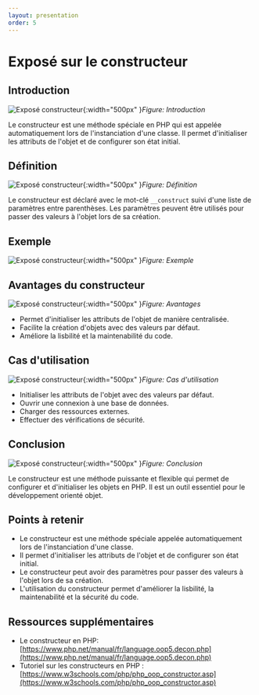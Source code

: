 ```yaml
---
layout: presentation
order: 5
---
```




# Exposé sur le constructeur 

<!-- new slide -->

## Introduction
![Exposé constructeur](/lab-poo/exposé-constructeur/images/introduction.jpg){:width="500px" }*Figure: Introduction*
<!-- note -->
Le constructeur est une méthode spéciale en PHP qui est appelée automatiquement lors de l'instanciation d'une classe. Il permet d'initialiser les attributs de l'objet et de configurer son état initial.


<!-- new slide -->
## Définition
![Exposé constructeur](/lab-poo/exposé-constructeur/images/definition.jpg){:width="500px" }*Figure: Définition*

<!-- note -->
Le constructeur est déclaré avec le mot-clé `__construct` suivi d'une liste de paramètres entre parenthèses. Les paramètres peuvent être utilisés pour passer des valeurs à l'objet lors de sa création.
<!-- new slide -->
## Exemple
![Exposé constructeur](/lab-poo/exposé-constructeur/images/Construct-code.png){:width="500px" }*Figure: Exemple*

<!-- new slide -->
## Avantages du constructeur
![Exposé constructeur](/lab-poo/exposé-constructeur/images/avantages.jpg){:width="500px" }*Figure: Avantages*

<!-- note -->
* Permet d'initialiser les attributs de l'objet de manière centralisée.
* Facilite la création d'objets avec des valeurs par défaut.
* Améliore la lisbilité et la maintenabilité du code.

<!-- new slide -->
## Cas d'utilisation
![Exposé constructeur](/lab-poo/exposé-constructeur/images/cas-utilisation.jpg){:width="500px" }*Figure: Cas d'utilisation*

<!-- note -->
* Initialiser les attributs de l'objet avec des valeurs par défaut.
* Ouvrir une connexion à une base de données.
* Charger des ressources externes.
* Effectuer des vérifications de sécurité.


## Conclusion

![Exposé constructeur](/lab-poo/exposé-constructeur/images/conclusion.jpg){:width="500px" }*Figure: Conclusion*

<!-- note -->
Le constructeur est une méthode puissante et flexible qui permet de configurer et d'initialiser les objets en PHP. Il est un outil essentiel pour le développement orienté objet.


## Points à retenir

<!-- note -->
* Le constructeur est une méthode spéciale appelée automatiquement lors de l'instanciation d'une classe.
* Il permet d'initialiser les attributs de l'objet et de configurer son état initial.
* Le constructeur peut avoir des paramètres pour passer des valeurs à l'objet lors de sa création.
* L'utilisation du constructeur permet d'améliorer la lisbilité, la maintenabilité et la sécurité du code.




## Ressources supplémentaires

- Le constructeur en PHP: [https://www.php.net/manual/fr/language.oop5.decon.php](https://www.php.net/manual/fr/language.oop5.decon.php)
- Tutoriel sur les constructeurs en PHP : [https://www.w3schools.com/php/php_oop_constructor.asp](https://www.w3schools.com/php/php_oop_constructor.asp)

